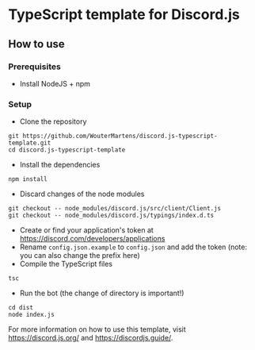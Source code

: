 # TypeScript template for Discord.js
## How to use
### Prerequisites
* Install NodeJS + npm
### Setup
* Clone the repository
```git
git https://github.com/WouterMartens/discord.js-typescript-template.git
cd discord.js-typescript-template
```
* Install the dependencies
```git
npm install
```
* Discard changes of the node modules
```git
git checkout -- node_modules/discord.js/src/client/Client.js
git checkout -- node_modules/discord.js/typings/index.d.ts
```
* Create or find your application's token at https://discord.com/developers/applications
* Rename `config.json.example` to `config.json` and add the token (note: you can also change the prefix here)
* Compile the TypeScript files
```git
tsc
```
* Run the bot (the change of directory is important!)
```git
cd dist
node index.js
```
For more information on how to use this template, visit https://discord.js.org/ and https://discordjs.guide/. 
